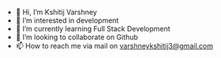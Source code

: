 - 👋 Hi, I’m Kshitij Varshney
- 👀 I’m interested in development
- 🌱 I’m currently learning Full Stack Development
- 💞️ I’m looking to collaborate on Github
- 📫 How to reach me via mail on varshneykshitij3@gmail.com


<!---
Mohit2cul/Mohit2cul is a ✨ special ✨ repository because its `README.md` (this file) appears on your GitHub profile.
You can click the Preview link to take a look at your changes.
--->
